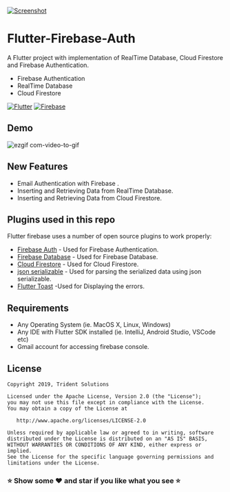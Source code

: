 [![Screenshot](https://tridentnets.com/banner.png)](https://tridentnets.com/)

# Flutter-Firebase-Auth

A Flutter project with implementation of RealTime Database, Cloud Firestore and Firebase Authentication.

  - Firebase Authentication
  - RealTime Database 
  - Cloud Firestore

[![Flutter](https://img.shields.io/badge/Platform-Flutter-blue.svg)](https://flutter.dev/) [![Firebase](https://img.shields.io/badge/Firebase-Auth-blue.svg)](https://firebase.google.com/)

## Demo

![ezgif com-video-to-gif](https://user-images.githubusercontent.com/23256867/70539440-bf2ba700-1b89-11ea-88b5-2e05e517c4ab.gif)

## New Features

  - Email Authentication with Firebase .
  - Inserting and Retrieving Data from RealTime Database.
  - Inserting and Retrieving Data from Cloud Firestore.

## Plugins used in this repo

Flutter firebase  uses a number of open source plugins to work properly:
* [Firebase Auth](https://pub.dev/packages/firebase_auth) - Used for Firebase Authentication.
* [Firebase Database](https://pub.dev/packages/firebase_database) - Used for Firebase Database.
* [Cloud Firestore](https://pub.dev/packages/cloud_firestore) - Used for Cloud Firestore.
* [json serializable](https://pub.dev/packages/json_serializable#-installing-tab-) - Used for parsing the serialized  data using json serializable.
* [Flutter Toast](https://pub.dev/packages/fluttertoast) -Used for Displaying the errors. 

## Requirements

* Any Operating System (ie. MacOS X, Linux, Windows)
* Any IDE with Flutter SDK installed (ie. IntelliJ, Android Studio, VSCode etc)
* Gmail account for accessing firebase console.

## License

    Copyright 2019, Trident Solutions

    Licensed under the Apache License, Version 2.0 (the "License");
    you may not use this file except in compliance with the License.
    You may obtain a copy of the License at

       http://www.apache.org/licenses/LICENSE-2.0

    Unless required by applicable law or agreed to in writing, software
    distributed under the License is distributed on an "AS IS" BASIS,
    WITHOUT WARRANTIES OR CONDITIONS OF ANY KIND, either express or implied.
    See the License for the specific language governing permissions and
    limitations under the License.

### ⭐ Show some ❤️ and star if you like what you see ⭐
